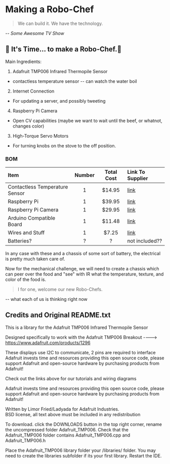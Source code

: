 Making a Robo-Chef
==================

> We can build it. We have the technology.

-- _Some Awesome TV Show_

## :fork_and_knife: It's Time... to make a Robo-Chef.:fork_and_knife:

Main Ingredients:

1.  Adafruit TMP006 Infrared Thermopile Sensor
  * contactless temperature sensor -- can watch the water boil
2.  Internet Connection
  * For updating a server, and possibly tweeting
4.  Raspberry Pi Camera
  * Open CV capabilities (maybe we want to wait until the beef, or whatnot, changes color)
3.  High-Torque Servo Motors
  * For turning knobs on the stove to the off position.


### BOM

| Item | Number | Total Cost | Link To Supplier |
| :--- | :---: | :---: | :--- | 
| Contactless Temperature Sensor | 1 | $14.95 | [link](http://www.adafruit.com/products/1296) |
| Raspberry Pi | 1 | $39.95 | [link](http://www.adafruit.com/products/998) |
| Raspberry Pi Camera | 1 | $29.95 | [link](http://www.adafruit.com/products/1367) | 
| Arduino Compatible Board | 1 | $11.48 | [link](http://www.ebay.com/itm/Arduino-UNO-R3-board-with-DIP-ATmega328P-Development-Board-/271320440356?pt=LH_DefaultDomain_0&hash=item3f2bf55e24) | 
| Wires and Stuff | 1 | $7.25 | [link](http://www.ebay.com/itm/70PCS-Breadboard-Jumper-Cable-Wire-PCB-Protoboard-Test-Circuit-Board-400-Point-/400614957426?pt=LH_DefaultDomain_0&hash=item5d46832172) |
| Batteries? | ? | ? | not included?? |

In any case with these and a chassis of some sort of battery, the electrical is pretty much taken care of.

Now for the mechanical challenge, we will need to create a chassis which can peer over the food and "see" with IR what the temperature, texture, and color of the food is.





> I for one, welcome our new Robo-Chefs.

-- what each of us is thinking right now


## Credits and Original README.txt

This is a library for the Adafruit TMP006 Infrared Thermopile Sensor

Designed specifically to work with the Adafruit TMP006 Breakout 
  ----> https://www.adafruit.com/products/1296

These displays use I2C to communicate, 2 pins are required to interface
Adafruit invests time and resources providing this open source code, 
please support Adafruit and open-source hardware by purchasing 
products from Adafruit!

Check out the links above for our tutorials and wiring diagrams 

Adafruit invests time and resources providing this open source code, 
please support Adafruit and open-source hardware by purchasing 
products from Adafruit!

Written by Limor Fried/Ladyada for Adafruit Industries.  
BSD license, all text above must be included in any redistribution

To download. click the DOWNLOADS button in the top right corner, rename the uncompressed folder Adafruit_TMP006. Check that the Adafruit_TMP006 folder contains Adafruit_TMP006.cpp and Adafruit_TMP006.h

Place the Adafruit_TMP006 library folder your <arduinosketchfolder>/libraries/ folder. You may need to create the libraries subfolder if its your first library. Restart the IDE.
